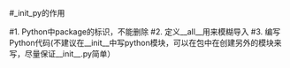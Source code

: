#_init_py的作用

#1. Python中package的标识，不能删除
#2. 定义__all__用来模糊导入
#3. 编写Python代码(不建议在__init__中写python模块，可以在包中在创建另外的模块来写，尽量保证__init__.py简单）